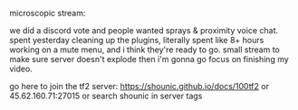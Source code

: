 microscopic stream:

we did a discord vote and people wanted sprays & proximity voice chat. spent yesterday cleaning up the plugins, literally spent like 8+ hours working on a mute menu, and i think they're ready to go. small stream to make sure server doesn't explode then i'm gonna go focus on finishing my video. 

go here to join the tf2 server: https://shounic.github.io/docs/100tf2 or 45.62.160.71:27015 or search shounic in server tags
